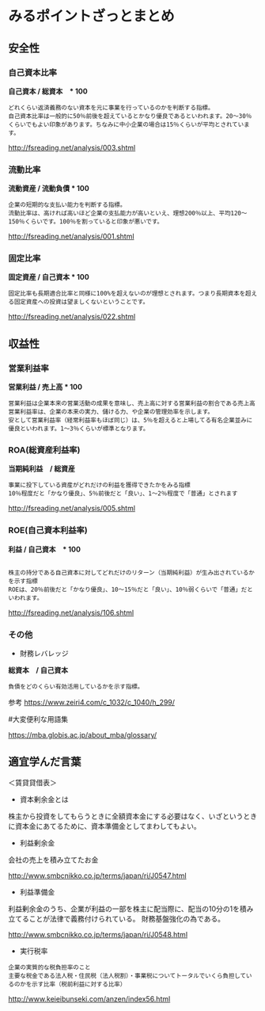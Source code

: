 # みるポイントざっとまとめ

## 安全性

### 自己資本比率

**自己資本 / 総資本　* 100**

```
どれくらい返済義務のない資本を元に事業を行っているのかを判断する指標。
自己資本比率は一般的に50％前後を超えているとかなり優良であるといわれます。20～30％くらいでもよい印象があります。ちなみに中小企業の場合は15％くらいが平均とされています。
```
http://fsreading.net/analysis/003.shtml

### 流動比率

**流動資産 / 流動負債 * 100**

```
企業の短期的な支払い能力を判断する指標。
流動比率は、高ければ高いほど企業の支払能力が高いといえ、理想200％以上、平均120～150％くらいです。100％を割っていると印象が悪いです。
```
http://fsreading.net/analysis/001.shtml

### 固定比率

**固定資産 / 自己資本 * 100**

```
固定比率も長期適合比率と同様に100%を超えないのが理想とされます。つまり長期資本を超える固定資産への投資は望ましくないということです。
```

http://fsreading.net/analysis/022.shtml


## 収益性

### 営業利益率

**営業利益 / 売上高 * 100**

```
営業利益は企業本来の営業活動の成果を意味し、売上高に対する営業利益の割合である売上高営業利益率は、企業の本来の実力、儲ける力、や企業の管理効率を示します。
安として営業利益率（経常利益率もほぼ同じ）は、5％を超えると上場してる有名企業並みに優良といわれます。1～3％くらいが標準となります。
```

### ROA(総資産利益率)

**当期純利益　/ 総資産**

```
事業に投下している資産がどれだけの利益を獲得できたかをみる指標
10％程度だと「かなり優良」、5％前後だと「良い」、1～2％程度で「普通」とされます
```
http://fsreading.net/analysis/005.shtml

### ROE(自己資本利益率)

**利益 / 自己資本　* 100**

```

株主の持分である自己資本に対してどれだけのリターン（当期純利益）が生み出されているかを示す指標
ROEは、20％前後だと「かなり優良」、10～15％だと「良い」、10％弱くらいで「普通」だといわれます。

```
http://fsreading.net/analysis/106.shtml

### その他

- 財務レバレッジ

**総資本　/ 自己資本**

```
負債をどのくらい有効活用しているかを示す指標。
```

参考
https://www.zeiri4.com/c_1032/c_1040/h_299/

#大変便利な用語集

https://mba.globis.ac.jp/about_mba/glossary/


## 適宜学んだ言葉

＜賃貸貸借表＞

- 資本剰余金とは

株主から投資をしてもらうときに全額資本金にする必要はなく、いざというときに資本金にあてるために、資本準備金としてまわしてもよい。

- 利益剰余金

会社の売上を積み立てたお金

http://www.smbcnikko.co.jp/terms/japan/ri/J0547.html

- 利益準備金

利益剰余金のうち、企業が利益の一部を株主に配当際に、配当の10分の1を積み立てることが法律で義務付けられている。
財務基盤強化の為である。

http://www.smbcnikko.co.jp/terms/japan/ri/J0548.html




- 実行税率

```
企業の実質的な税負担率のこと
主要な税金である法人税・住民税（法人税割）・事業税についてトータルでいくら負担しているのかを示す比率（税前利益に対する比率）
```

http://www.keieibunseki.com/anzen/index56.html
